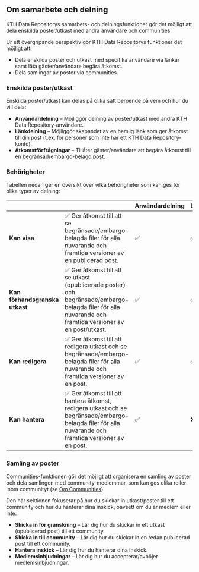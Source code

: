## Om samarbete och delning

KTH Data Repositorys samarbets- och delningsfunktioner gör det möjligt att dela enskilda poster/utkast med andra användare och communities.

Ur ett övergripande perspektiv gör KTH Data Repositorys funktioner det möjligt att:

- Dela enskilda poster och utkast med specifika användare via länkar samt låta gäster/användare begära åtkomst.
- Dela samlingar av poster via communities.

### Enskilda poster/utkast

Enskilda poster/utkast kan delas på olika sätt beroende på vem och hur du vill dela:

- **Användardelning** – Möjliggör delning av poster/utkast med andra KTH Data Repository-användare.  
- **Länkdelning** – Möjliggör skapandet av en hemlig länk som ger åtkomst till din post (t.ex. för personer som inte har ett KTH Data Repository-konto).  
- **Åtkomstförfrågningar** – Tillåter gäster/användare att begära åtkomst till en begränsad/embargo-belagd post.  

### Behörigheter

Tabellen nedan ger en översikt över vilka behörigheter som kan ges för olika typer av delning:

|  |             | Användardelning | Länkdelning | Åtkomstförfrågningar |
|--|-------------|-----------------|-------------|----------------------|
| **Kan visa**     | ✅ Ger åtkomst till att se begränsade/embargo-belagda filer för alla nuvarande och framtida versioner av en publicerad post. | ✅ | ✅ | ✅ |
| **Kan förhandsgranska utkast** | ✅ Ger åtkomst till att se utkast (opublicerade poster) och begränsade/embargo-belagda filer för alla nuvarande och framtida versioner av en post/utkast. | ✅ | ✅ | ❌ |
| **Kan redigera** | ✅ Ger åtkomst till att redigera utkast och se begränsade/embargo-belagda filer för alla nuvarande och framtida versioner av en post. | ✅ | ✅ | ❌ |
| **Kan hantera**  | ✅ Ger åtkomst till att hantera åtkomst, redigera utkast och se begränsade/embargo-belagda filer för alla nuvarande och framtida versioner av en post. | ✅ | ❌ | ❌ |

### Samling av poster

Communities-funktionen gör det möjligt att organisera en samling av poster och dela samlingen med community-medlemmar, som kan ges olika roller inom communityt (se [Om Communities](../communities/about_communities.md)).

Den här sektionen fokuserar på hur du skickar in utkast/poster till ett community och hur du hanterar dina inskick, oavsett om du är medlem eller inte:

- **Skicka in för granskning** – Lär dig hur du skickar in ett utkast (opublicerad post) till ett community.  
- **Skicka in till community** – Lär dig hur du skickar in en redan publicerad post till ett community.  
- **Hantera inskick** – Lär dig hur du hanterar dina inskick.  
- **Medlemsinbjudningar** – Lär dig hur du accepterar/avböjer medlemsinbjudningar.  
